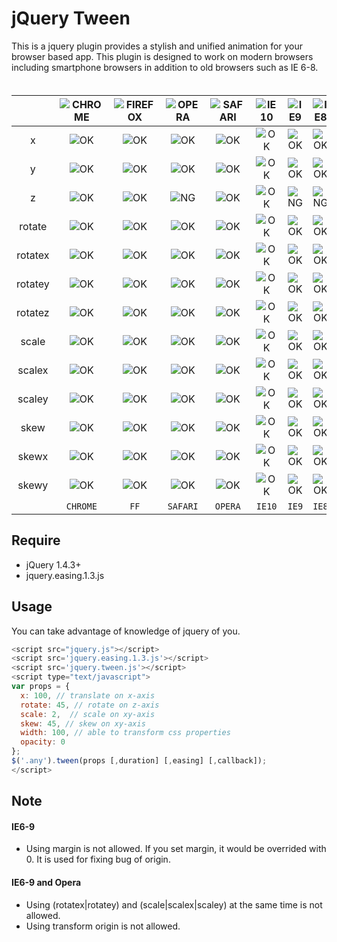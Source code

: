 jQuery Tween
============

This is a jquery plugin provides a stylish and unified animation for your browser based app. 
This plugin is designed to work on modern browsers including smartphone browsers in addition to old browsers such as IE 6-8.
　  

|              | ![CHROME][chrome] | ![FIREFOX][firefox] | ![OPERA][opera]   | ![SAFARI][safari] | ![IE10][ie10] | ![IE9][ie9] | ![IE8][ie8] | ![IE7][ie7] | ![IE6][ie6] |
|:------------:|:---------:|:---------:|:---------:|:---------:|:---------:|:---------:|:---------:|:---------:|:---------:|
| x            | ![OK][OK] | ![OK][OK] | ![OK][OK] | ![OK][OK] | ![OK][OK] | ![OK][OK] | ![OK][OK] | ![OK][OK] | ![OK][OK] |
| y            | ![OK][OK] | ![OK][OK] | ![OK][OK] | ![OK][OK] | ![OK][OK] | ![OK][OK] | ![OK][OK] | ![OK][OK] | ![OK][OK] |
| z            | ![OK][OK] | ![OK][OK] | ![NG][NG] | ![OK][OK] | ![OK][OK] | ![NG][NG] | ![NG][NG] | ![NG][NG] | ![NG][NG] |
| rotate       | ![OK][OK] | ![OK][OK] | ![OK][OK] | ![OK][OK] | ![OK][OK] | ![OK][OK] | ![OK][OK] | ![OK][OK] | ![OK][OK] |
| rotatex      | ![OK][OK] | ![OK][OK] | ![OK][OK] | ![OK][OK] | ![OK][OK] | ![OK][OK] | ![OK][OK] | ![OK][OK] | ![OK][OK] |
| rotatey      | ![OK][OK] | ![OK][OK] | ![OK][OK] | ![OK][OK] | ![OK][OK] | ![OK][OK] | ![OK][OK] | ![OK][OK] | ![OK][OK] |
| rotatez      | ![OK][OK] | ![OK][OK] | ![OK][OK] | ![OK][OK] | ![OK][OK] | ![OK][OK] | ![OK][OK] | ![OK][OK] | ![OK][OK] |
| scale        | ![OK][OK] | ![OK][OK] | ![OK][OK] | ![OK][OK] | ![OK][OK] | ![OK][OK] | ![OK][OK] | ![OK][OK] | ![OK][OK] |
| scalex       | ![OK][OK] | ![OK][OK] | ![OK][OK] | ![OK][OK] | ![OK][OK] | ![OK][OK] | ![OK][OK] | ![OK][OK] | ![OK][OK] |
| scaley       | ![OK][OK] | ![OK][OK] | ![OK][OK] | ![OK][OK] | ![OK][OK] | ![OK][OK] | ![OK][OK] | ![OK][OK] | ![OK][OK] |
| skew         | ![OK][OK] | ![OK][OK] | ![OK][OK] | ![OK][OK] | ![OK][OK] | ![OK][OK] | ![OK][OK] | ![OK][OK] | ![OK][OK] |
| skewx        | ![OK][OK] | ![OK][OK] | ![OK][OK] | ![OK][OK] | ![OK][OK] | ![OK][OK] | ![OK][OK] | ![OK][OK] | ![OK][OK] |
| skewy        | ![OK][OK] | ![OK][OK] | ![OK][OK] | ![OK][OK] | ![OK][OK] | ![OK][OK] | ![OK][OK] | ![OK][OK] | ![OK][OK] |
|              |  `CHROME` |  `FF`   | `SAFARI`    |  `OPERA` |  `IE10`   |   `IE9`   |   `IE8`   |   `IE7`   |   `IE6`|

<!--           | CHROME    | FIREFOX   | OPERA     | SAFARI    | IE10      | IE9       | IE8       | IE7       | IE6       | -->

[chrome]: https://raw.github.com/paulirish/browser-logos/master/chrome/chrome_48x48.png
[firefox]: https://raw.github.com/paulirish/browser-logos/master/firefox/firefox_48x48.png
[opera]: https://raw.github.com/paulirish/browser-logos/master/opera/opera_48x48.png
[safari]: https://raw.github.com/paulirish/browser-logos/master/safari/safari_48x48.png
[ie10]: https://raw.githubusercontent.com/alrra/browser-logos/master/internet-explorer-tile/internet-explorer-tile_48x48.png
[ie9]: https://raw.githubusercontent.com/alrra/browser-logos/master/internet-explorer/internet-explorer_48x48.png
[ie8]: https://raw.githubusercontent.com/alrra/browser-logos/master/archive/internet-explorer_7-8/internet-explorer_7-8_48x48.png
[ie7]: https://raw.githubusercontent.com/alrra/browser-logos/master/archive/internet-explorer_7-8/internet-explorer_7-8_48x48.png
[ie6]: https://raw.githubusercontent.com/alrra/browser-logos/master/archive/internet-explorer_6/internet-explorer_6_48x48.png
[OK]: https://raw.github.com/after12am/jquery.tween.js/master/images/tick.png
[NG]: https://raw.github.com/after12am/jquery.tween.js/master/images/cross.png


## Require

* jQuery 1.4.3+
* jquery.easing.1.3.js


## Usage

You can take advantage of knowledge of jquery of you.

```js
<script src="jquery.js"></script>
<script src='jquery.easing.1.3.js'></script>
<script src='jquery.tween.js'></script>
<script type="text/javascript">
var props = {
  x: 100, // translate on x-axis
  rotate: 45, // rotate on z-axis
  scale: 2,  // scale on xy-axis
  skew: 45, // skew on xy-axis
  width: 100, // able to transform css properties
  opacity: 0
};
$('.any').tween(props [,duration] [,easing] [,callback]);
</script>
```

## Note

#### IE6-9

* Using margin is not allowed. If you set margin, it would be overrided with 0. It is used for fixing bug of origin.

#### IE6-9 and Opera

* Using (rotatex|rotatey) and (scale|scalex|scaley) at the same time is not allowed.
* Using transform origin is not allowed.

